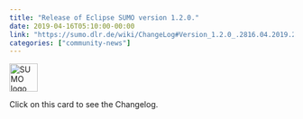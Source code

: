 ```yaml
---
title: "Release of Eclipse SUMO version 1.2.0."
date: 2019-04-16T05:10:00-00:00
link: "https://sumo.dlr.de/wiki/ChangeLog#Version_1.2.0_.2816.04.2019.29"
categories: ["community-news"]
---
```



<img src="https://sumo.dlr.de/favicon.ico" width="50px" alt="SUMO logo" style="pointer-events:none;">

Click on this card to see the Changelog.

<!--more-->
